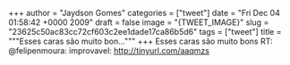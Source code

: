 
+++
author = "Jaydson Gomes"
categories = ["tweet"]
date = "Fri Dec 04 01:58:42 +0000 2009"
draft = false
image = "{TWEET_IMAGE}"
slug = "23625c50ac83cc72cf603c2ee1dade17ca86b5d6"
tags = ["tweet"]
title = """Esses caras são muito bon..."""
+++
Esses caras são muito bons RT: @felipenmoura: improvavel: http://tinyurl.com/aaqmzs
